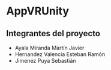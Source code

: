 # AppVRUnity

## Integrantes del proyecto

* Ayala Miranda Martín Javier
* Hernandez Valencia Esteban Ramón
* Jimenez Puya Sebastián
